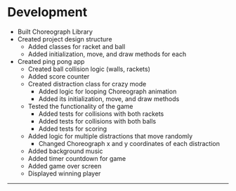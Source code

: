 # Development

* Built Choreograph Library
* Created project design structure
    * Added classes for racket and ball
    * Added initialization, move, and draw methods for each
* Created ping pong app
    * Created ball collision logic (walls, rackets)
    * Added score counter
    * Created distraction class for crazy mode
        * Added logic for looping Choreograph animation
        * Added its initialization, move, and draw methods
    * Tested the functionality of the game
        * Added tests for collisions with both rackets 
        * Added tests for collisions with both balls
        * Added tests for scoring
    * Added logic for multiple distractions that move randomly
        * Changed Choreograph x and y coordinates of each distraction
    * Added background music
    * Added timer countdown for game
    * Added game over screen
    * Displayed winning player
    


---
